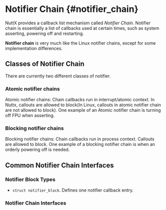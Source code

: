 Notifier Chain {#notifier_chain}
==============

NuttX provides a callback list mechanism called *Notifier Chain*.
Notifier chain is essentially a list of callbacks used at certain times,
such as system asserting, powering off and restarting.

**Notifier chain** is very much like the Linux notifier chains, except
for some implementation differences.

Classes of Notifier Chain
-------------------------

There are currently two different classes of notifier.

### Atomic notifier chains

Atomic notifier chains: Chain callbacks run in interrupt/atomic context.
In Nuttx, callouts are allowed to block(In Linux, callouts in atomic
notifier chain are not allowed to block). One example of an Atomic
notifier chain is turning off FPU when asserting.

### Blocking notifier chains

Blocking notifier chains: Chain callbacks run in process context.
Callouts are allowed to block. One example of a blocking notifier chain
is when an orderly powering off is needed.

Common Notifier Chain Interfaces
--------------------------------

### Notifier Block Types

-   `struct notifier_block`. Defines one notifier callback entry.

### Notifier Chain Interfaces
